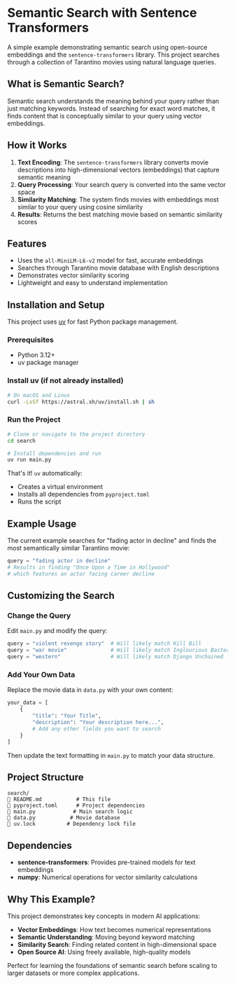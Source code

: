 # Semantic Search with Sentence Transformers

A simple example demonstrating semantic search using open-source embeddings and the `sentence-transformers` library. This project searches through a collection of Tarantino movies using natural language queries.

## What is Semantic Search?

Semantic search understands the meaning behind your query rather than just matching keywords. Instead of searching for exact word matches, it finds content that is conceptually similar to your query using vector embeddings.

## How it Works

1. **Text Encoding**: The `sentence-transformers` library converts movie descriptions into high-dimensional vectors (embeddings) that capture semantic meaning
2. **Query Processing**: Your search query is converted into the same vector space
3. **Similarity Matching**: The system finds movies with embeddings most similar to your query using cosine similarity
4. **Results**: Returns the best matching movie based on semantic similarity scores

## Features

- Uses the `all-MiniLM-L6-v2` model for fast, accurate embeddings
- Searches through Tarantino movie database with English descriptions
- Demonstrates vector similarity scoring
- Lightweight and easy to understand implementation

## Installation and Setup

This project uses [uv](https://docs.astral.sh/uv/) for fast Python package management.

### Prerequisites

- Python 3.12+
- uv package manager

### Install uv (if not already installed)

```bash
# On macOS and Linux
curl -LsSf https://astral.sh/uv/install.sh | sh
```

### Run the Project

```bash
# Clone or navigate to the project directory
cd search

# Install dependencies and run
uv run main.py
```

That's it! `uv` automatically:
- Creates a virtual environment
- Installs all dependencies from `pyproject.toml`
- Runs the script

## Example Usage

The current example searches for "fading actor in decline" and finds the most semantically similar Tarantino movie:

```python
query = "fading actor in decline"
# Results in finding "Once Upon a Time in Hollywood" 
# which features an actor facing career decline
```

## Customizing the Search

### Change the Query

Edit `main.py` and modify the query:

```python
query = "violent revenge story"  # Will likely match Kill Bill
query = "war movie"              # Will likely match Inglourious Basterds
query = "western"                # Will likely match Django Unchained
```

### Add Your Own Data

Replace the movie data in `data.py` with your own content:

```python
your_data = [
    {
        "title": "Your Title",
        "description": "Your description here...",
        # Add any other fields you want to search
    }
]
```

Then update the text formatting in `main.py` to match your data structure.

## Project Structure

```
search/
   README.md           # This file
   pyproject.toml      # Project dependencies
   main.py            # Main search logic
   data.py           # Movie database
   uv.lock          # Dependency lock file
```

## Dependencies

- **sentence-transformers**: Provides pre-trained models for text embeddings
- **numpy**: Numerical operations for vector similarity calculations

## Why This Example?

This project demonstrates key concepts in modern AI applications:

- **Vector Embeddings**: How text becomes numerical representations
- **Semantic Understanding**: Moving beyond keyword matching
- **Similarity Search**: Finding related content in high-dimensional space
- **Open Source AI**: Using freely available, high-quality models

Perfect for learning the foundations of semantic search before scaling to larger datasets or more complex applications.